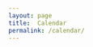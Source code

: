 ```yaml
---
layout: page
title:  Calendar
permalink: /calendar/
---
```

<link rel="stylesheet" href="//cdnjs.cloudflare.com/ajax/libs/fullcalendar/4.2.0/core/main.min.css" integrity="sha256-Lfe6+s5LEek8iiZ31nXhcSez0nmOxP+3ssquHMR3Alo=" crossorigin="anonymous" />
<link rel="stylesheet" href="//cdnjs.cloudflare.com/ajax/libs/fullcalendar/4.2.0/list/main.min.css" integrity="sha256-saO3mkZVAcyqsfgsGMrmE7Cs/TLN1RgVykZ5dnnJKug=" crossorigin="anonymous" />

<script src="//cdnjs.cloudflare.com/ajax/libs/fullcalendar/4.2.0/core/main.min.js" integrity="sha256-GBryZPfVv8G3K1Lu2QwcqQXAO4Szv4xlY4B/ftvyoMI=" crossorigin="anonymous"></script>
<script src="//cdnjs.cloudflare.com/ajax/libs/fullcalendar/4.2.0/list/main.min.js" integrity="sha256-q57s73NpMCTQ4ZXqb1X5bIywrICySeB6WvYxFGfz/PA=" crossorigin="anonymous"></script>

<!--script src="/scripts/eligrey/FileSaver.min.js"></script>
<script src="/scripts/nwcell/ics.min.js"></script-->

<script>

  document.addEventListener('DOMContentLoaded', function() {
    var calendarEl = document.getElementById('calendar');

    var calendar = new FullCalendar.Calendar(calendarEl, {
      plugins: [ 'list' ],
      views: {
        listRollingYear: {
          type: 'list',
          duration: { days: 365},
          buttonText: '1 year'
        }
      },
      defaultView: 'listRollingYear',
      listDayFormat: {
        month: 'long',
	year: 'numeric',
	day: 'numeric',
	weekday: 'long'
      },
      events: '/calendar-data'
    });

    calendar.render();
  });

  var cal = ics();
{%- for event in site.events %}
	{%- assign start_date = event.url | slice: 8, 10 | replace: "/", "-" %}
	{%- assign stop_date = event.stop_date | default: start_date %}
  cal.addEvent("{{event.title}}", "{{event.title}}", "", "{{start_date}}T{{event.start_time}}", "{{stop_date}}T{{event.stop_time}}");
{%- endfor %}
</script>

<div id='calendar'></div>

<!--a href="javascript:cal.download()">Demo</a-->
